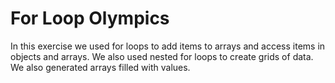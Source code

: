 # For Loop Olympics

In this exercise we used for loops to add items to arrays and access items in objects and arrays. We also used nested for loops to create grids of data. We also generated arrays filled with values.
